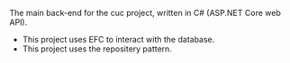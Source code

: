The main back-end for the cuc project, written in C# (ASP.NET Core web API).

- This project uses EFC to interact with the database.
- This project uses the repositery pattern.
